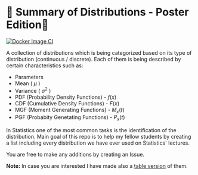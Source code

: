 # 🧮 Summary of Distributions - Poster Edition🧮

[![Docker Image CI](https://github.com/stesiam/distributions-poster/actions/workflows/docker-image.yml/badge.svg)](https://github.com/stesiam/distributions-poster/actions/workflows/docker-image.yml)

A collection of distributions which is being categorized based on its type of distribution (continuous / discrete). Each of them is being described by certain characteristics such as:

- Parameters
- Mean ( $\mu$ )
- Variance ( $\sigma^2$ )
- PDF (Probability Density Functions) - $f(x)$
- CDF (Cumulative Density Functions) - $F(x)$
- MGF (Moment Generating Functions) - $M_x(t)$
- PGF (Probabity Genetating Functions) - $P_x(t)$

In Statistics one of the most common tasks is the identification of the distribution. Main goal of this repo is to help my fellow students by creating a list including every distribution
we have ever used on Statistics' lectures.

You are free to make any additions by creating an Issue.

**Note:** In case you are interested I have made also a [table version](https://github.com/stesiam/Summary-Distributions) of them.
